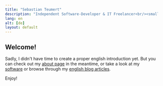 ```yaml
---
title: "Sebastian Teumert"
description: "Independent Software-Developer & IT Freelancer<br/><small>Business Applications & Webdevelopment</small>"
lang: en
alt: [de]
layout: default
---
```

## Welcome!

Sadly, I didn't have time to create a proper english introduction yet. But you can check out my
[about page](about.en.html) in the meantime, or take a look at my [software](software.en.html)
or browse through my [english blog articles](blog.en.html).

Enjoy!
